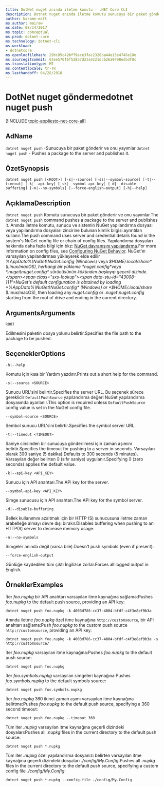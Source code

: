 ```yaml
---
title: DotNet nuget anında iletme komutu - .NET Core CLI
description: Dotnet nuget anında iletme komutu sunucuya bir paket gönderir ve onu yayımlar.
author: karann-msft
ms.author: mairaw
ms.date: 08/14/2017
ms.topic: conceptual
ms.prod: dotnet-core
ms.technology: dotnet-cli
ms.workload:
- dotnetcore
ms.openlocfilehash: 29bc05c42bff9ace3fac2328ba44e15e4746e10e
ms.sourcegitcommit: 03ee570f6f528a7d23a4221dcb26a9498edbdf8c
ms.translationtype: MT
ms.contentlocale: tr-TR
ms.lasthandoff: 04/28/2018
---
```

# <a name="dotnet-nuget-push"></a><span data-ttu-id="43008-103">DotNet nuget gönderme</span><span class="sxs-lookup"><span data-stu-id="43008-103">dotnet nuget push</span></span>

[!INCLUDE [topic-appliesto-net-core-all](../../../includes/topic-appliesto-net-core-all.md)]

## <a name="name"></a><span data-ttu-id="43008-104">Ad</span><span class="sxs-lookup"><span data-stu-id="43008-104">Name</span></span>

<span data-ttu-id="43008-105">`dotnet nuget push` -Sunucuya bir paket gönderir ve onu yayımlar.</span><span class="sxs-lookup"><span data-stu-id="43008-105">`dotnet nuget push` - Pushes a package to the server and publishes it.</span></span>

## <a name="synopsis"></a><span data-ttu-id="43008-106">Özet</span><span class="sxs-lookup"><span data-stu-id="43008-106">Synopsis</span></span>

`dotnet nuget push [<ROOT>] [-s|--source] [-ss|--symbol-source] [-t|--timeout] [-k|--api-key] [-sk|--symbol-api-key] [-d|--disable-buffering] [-n|--no-symbols] [--force-english-output] [-h|--help]`

## <a name="description"></a><span data-ttu-id="43008-107">Açıklama</span><span class="sxs-lookup"><span data-stu-id="43008-107">Description</span></span>

<span data-ttu-id="43008-108">`dotnet nuget push` Komutu sunucuya bir paket gönderir ve onu yayımlar.</span><span class="sxs-lookup"><span data-stu-id="43008-108">The `dotnet nuget push` command pushes a package to the server and publishes it.</span></span> <span data-ttu-id="43008-109">Anında iletme komutu, sunucu ve sistemin NuGet yapılandırma dosyası veya yapılandırma dosyaları zincirine bulunan kimlik bilgisi ayrıntıları kullanır.</span><span class="sxs-lookup"><span data-stu-id="43008-109">The push command uses server and credential details found in the system's NuGet config file or chain of config files.</span></span> <span data-ttu-id="43008-110">Yapılandırma dosyaları hakkında daha fazla bilgi için bkz: [NuGet davranışını yapılandırma](/nuget/consume-packages/configuring-nuget-behavior).</span><span class="sxs-lookup"><span data-stu-id="43008-110">For more information on config files, see [Configuring NuGet Behavior](/nuget/consume-packages/configuring-nuget-behavior).</span></span> <span data-ttu-id="43008-111">NuGet'ın varsayılan yapılandırması yükleyerek elde edilir *%AppData%\NuGet\NuGet.config* (Windows) veya *$HOME/.local/share* (Linux/macOS), herhangi bir yükleme *nuget.config*veya *.nuget\nuget.config* sürücüsünün kökünden başlayıp geçerli dizinde.</span><span class="sxs-lookup"><span data-stu-id="43008-111">NuGet's default configuration is obtained by loading *%AppData%\NuGet\NuGet.config* (Windows) or *$HOME/.local/share* (Linux/macOS), then loading any *nuget.config* or *.nuget\nuget.config* starting from the root of drive and ending in the current directory.</span></span>

## <a name="arguments"></a><span data-ttu-id="43008-112">Arguments</span><span class="sxs-lookup"><span data-stu-id="43008-112">Arguments</span></span>

`ROOT`

<span data-ttu-id="43008-113">Edilmesini paketin dosya yolunu belirtir.</span><span class="sxs-lookup"><span data-stu-id="43008-113">Specifies the file path to the package to be pushed.</span></span>

## <a name="options"></a><span data-ttu-id="43008-114">Seçenekler</span><span class="sxs-lookup"><span data-stu-id="43008-114">Options</span></span>

`-h|--help`

<span data-ttu-id="43008-115">Komutu için kısa bir Yardım yazdırır.</span><span class="sxs-lookup"><span data-stu-id="43008-115">Prints out a short help for the command.</span></span>

`-s|--source <SOURCE>`

<span data-ttu-id="43008-116">Sunucu URL'sini belirtir.</span><span class="sxs-lookup"><span data-stu-id="43008-116">Specifies the server URL.</span></span> <span data-ttu-id="43008-117">Bu seçenek sürece gereklidir `DefaultPushSource` yapılandırma değeri NuGet yapılandırma dosyasında ayarlanır.</span><span class="sxs-lookup"><span data-stu-id="43008-117">This option is required unless `DefaultPushSource` config value is set in the NuGet config file.</span></span>

`--symbol-source <SOURCE>`

<span data-ttu-id="43008-118">Sembol sunucu URL'sini belirtir.</span><span class="sxs-lookup"><span data-stu-id="43008-118">Specifies the symbol server URL.</span></span>

`-t|--timeout <TIMEOUT>`

<span data-ttu-id="43008-119">Saniye cinsinden bir sunucuya gönderilmesi için zaman aşımını belirtir.</span><span class="sxs-lookup"><span data-stu-id="43008-119">Specifies the timeout for pushing to a server in seconds.</span></span> <span data-ttu-id="43008-120">Varsayılan olarak 300 saniye (5 dakika).</span><span class="sxs-lookup"><span data-stu-id="43008-120">Defaults to 300 seconds (5 minutes).</span></span> <span data-ttu-id="43008-121">Varsayılan değer belirten 0 (sıfır saniye) uygulanır.</span><span class="sxs-lookup"><span data-stu-id="43008-121">Specifying 0 (zero seconds) applies the default value.</span></span>

`-k|--api-key <API_KEY>`

<span data-ttu-id="43008-122">Sunucu için API anahtarı.</span><span class="sxs-lookup"><span data-stu-id="43008-122">The API key for the server.</span></span>

`--symbol-api-key <API_KEY>`

<span data-ttu-id="43008-123">Simge sunucusu için API anahtarı.</span><span class="sxs-lookup"><span data-stu-id="43008-123">The API key for the symbol server.</span></span>

`-d|--disable-buffering`

<span data-ttu-id="43008-124">Bellek kullanımını azaltmak için bir HTTP (S) sunucusuna iletme zaman arabelleğe almayı devre dışı bırakır.</span><span class="sxs-lookup"><span data-stu-id="43008-124">Disables buffering when pushing to an HTTP(S) server to decrease memory usage.</span></span>

`-n|--no-symbols`

<span data-ttu-id="43008-125">Simgeler anında değil (varsa bile).</span><span class="sxs-lookup"><span data-stu-id="43008-125">Doesn't push symbols (even if present).</span></span>

`--force-english-output`

<span data-ttu-id="43008-126">Günlüğe kaydedilen tüm çıktı İngilizce zorlar.</span><span class="sxs-lookup"><span data-stu-id="43008-126">Forces all logged output in English.</span></span>

## <a name="examples"></a><span data-ttu-id="43008-127">Örnekler</span><span class="sxs-lookup"><span data-stu-id="43008-127">Examples</span></span>

<span data-ttu-id="43008-128">İter *foo.nupkg* bir API anahtarı varsayılan itme kaynağına sağlama:</span><span class="sxs-lookup"><span data-stu-id="43008-128">Pushes *foo.nupkg* to the default push source, providing an API key:</span></span>

`dotnet nuget push foo.nupkg -k 4003d786-cc37-4004-bfdf-c4f3e8ef9b3a`

<span data-ttu-id="43008-129">Anında iletme *foo.nupkg* özel itme kaynağına `http://customsource`, bir API anahtarı sağlama:</span><span class="sxs-lookup"><span data-stu-id="43008-129">Push *foo.nupkg* to the custom push source `http://customsource`, providing an API key:</span></span>

`dotnet nuget push foo.nupkg -k 4003d786-cc37-4004-bfdf-c4f3e8ef9b3a -s http://customsource/`

<span data-ttu-id="43008-130">İter *foo.nupkg* varsayılan itme kaynağına:</span><span class="sxs-lookup"><span data-stu-id="43008-130">Pushes *foo.nupkg* to the default push source:</span></span>

`dotnet nuget push foo.nupkg`

<span data-ttu-id="43008-131">İter *foo.symbols.nupkg* varsayılan simgeleri kaynağına:</span><span class="sxs-lookup"><span data-stu-id="43008-131">Pushes *foo.symbols.nupkg* to the default symbols source:</span></span>

`dotnet nuget push foo.symbols.nupkg`

<span data-ttu-id="43008-132">İter *foo.nupkg* 360 ikinci zaman aşımı varsayılan itme kaynağına belirtme:</span><span class="sxs-lookup"><span data-stu-id="43008-132">Pushes *foo.nupkg* to the default push source, specifying a 360 second timeout:</span></span>

`dotnet nuget push foo.nupkg --timeout 360`

<span data-ttu-id="43008-133">Tüm iter *.nupkg* varsayılan itme kaynağına geçerli dizindeki dosyaları:</span><span class="sxs-lookup"><span data-stu-id="43008-133">Pushes all *.nupkg* files in the current directory to the default push source:</span></span>

`dotnet nuget push *.nupkg`

<span data-ttu-id="43008-134">Tüm iter *.nupkg* özel yapılandırma dosyanızı belirten varsayılan itme kaynağına geçerli dizindeki dosyaları *./config/My.Config*:</span><span class="sxs-lookup"><span data-stu-id="43008-134">Pushes all *.nupkg* files in the current directory to the default push source, specifying a custom config file *./config/My.Config*:</span></span>

`dotnet nuget push *.nupkg --config-file ./config/My.Config`
